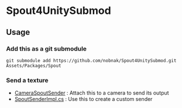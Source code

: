 # Spout4UnitySubmod

## Usage
### Add this as a git submodule
```
git submodule add https://github.com/nobnak/Spout4UnitySubmod.git Assets/Packages/Spout
```

### Send a texture
- [CameraSpoutSender](Scripts/Sender/CameraSpoutSender.cs) : Attach this to a camera to send its output
- [SpoutSenderImpl.cs](Scripts/Sender/Implement/SpoutSenderImpl.cs) : Use this to create a custom sender

